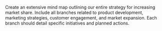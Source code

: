 Create an extensive mind map outlining our entire strategy for increasing market share. Include all branches related to product development, marketing strategies, customer engagement, and market expansion. Each branch should detail specific initiatives and planned actions.
